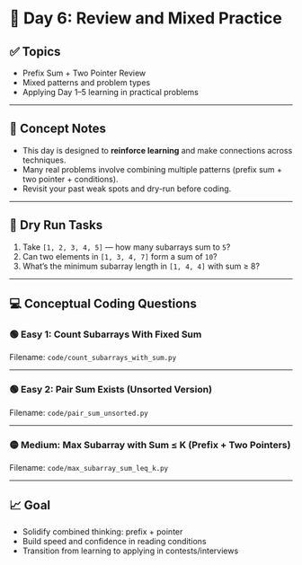 # 📘 Day 6: Review and Mixed Practice

## ✅ Topics
- Prefix Sum + Two Pointer Review
- Mixed patterns and problem types
- Applying Day 1–5 learning in practical problems

---

## 🧠 Concept Notes

- This day is designed to **reinforce learning** and make connections across techniques.
- Many real problems involve combining multiple patterns (prefix sum + two pointer + conditions).
- Revisit your past weak spots and dry-run before coding.

---

## 🧪 Dry Run Tasks

1. Take `[1, 2, 3, 4, 5]` — how many subarrays sum to `5`?
2. Can two elements in `[1, 3, 4, 7]` form a sum of `10`?
3. What’s the minimum subarray length in `[1, 4, 4]` with sum ≥ 8?

---

## 💻 Conceptual Coding Questions

### 🟢 Easy 1: Count Subarrays With Fixed Sum
Filename: `code/count_subarrays_with_sum.py`

---

### 🟢 Easy 2: Pair Sum Exists (Unsorted Version)
Filename: `code/pair_sum_unsorted.py`

---

### 🟡 Medium: Max Subarray with Sum ≤ K (Prefix + Two Pointers)
Filename: `code/max_subarray_sum_leq_k.py`

---

## 📈 Goal
- Solidify combined thinking: prefix + pointer
- Build speed and confidence in reading conditions
- Transition from learning to applying in contests/interviews
